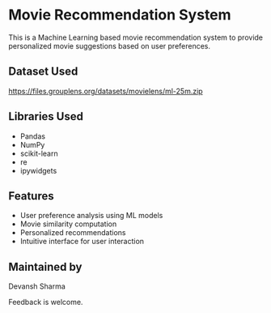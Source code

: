 # Movie Recommendation System

This is a Machine Learning based movie recommendation system to provide personalized movie suggestions based on user preferences.

## Dataset Used

 https://files.grouplens.org/datasets/movielens/ml-25m.zip

## Libraries Used

- Pandas
- NumPy
- scikit-learn
- re
- ipywidgets

## Features

- User preference analysis using ML models
- Movie similarity computation
- Personalized recommendations
- Intuitive interface for user interaction

## Maintained by

Devansh Sharma

Feedback is welcome.
